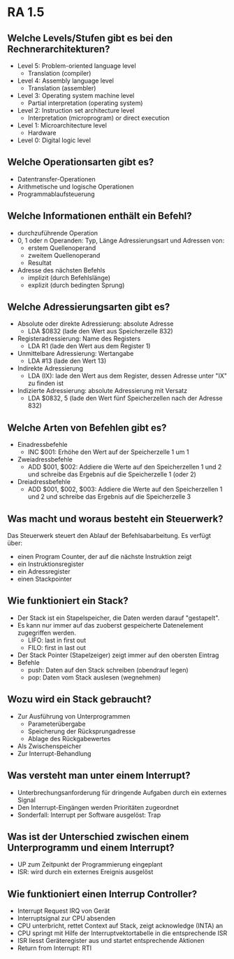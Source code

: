 # RA 1.5

## Welche Levels/Stufen gibt es bei den Rechnerarchitekturen?
* Level 5: Problem-oriented language level
    * Translation (compiler)
* Level 4: Assembly language level
    * Translation (assembler)
* Level 3: Operating system machine level
    * Partial interpretation (operating system)
* Level 2: Instruction set architecture level
    * Interpretation (microprogram) or direct execution
* Level 1: Microarchitecture level
    * Hardware
* Level 0: Digital logic level

## Welche Operationsarten gibt es?
* Datentransfer-Operationen
* Arithmetische und logische Operationen
* Programmablaufsteuerung

## Welche Informationen enthält ein Befehl?
* durchzuführende Operation
* 0, 1 oder n Operanden: Typ, Länge Adressierungsart und Adressen von:
    * erstem Quellenoperand
    * zweitem Quellenoperand
    * Resultat
* Adresse des nächsten Befehls
    * implizit (durch Befehlslänge)
    * explizit (durch bedingten Sprung)

## Welche Adressierungsarten gibt es?
* Absolute oder direkte Adressierung: absolute Adresse
    * LDA $0832 (lade den Wert aus Speicherzelle 832)
* Registeradressierung: Name des Registers
    * LDA R1 (lade den Wert aus dem Register 1)
* Unmittelbare Adressierung: Wertangabe
    * LDA #13 (lade den Wert 13)
* Indirekte Adressierung
    * LDA (IX): lade den Wert aus dem Register, dessen Adresse unter "IX" zu finden ist
* Indizierte Adressierung: absolute Adressierung mit Versatz
    * LDA $0832, 5 (lade den Wert fünf Speicherzellen nach der Adresse 832)

## Welche Arten von Befehlen gibt es?
* Einadressbefehle
    * INC $001: Erhöhe den Wert auf der Speicherzelle 1 um 1
* Zweiadressbefehle
    * ADD $001, $002: Addiere die Werte auf den Speicherzellen 1 und 2 und schreibe das Ergebnis auf die Speicherzelle 1 (oder 2)
* Dreiadressbefehle
    * ADD $001, $002, $003: Addiere die Werte auf den Speicherzellen 1 und 2 und schreibe das Ergebnis auf die Speicherzelle 3

## Was macht und woraus besteht ein Steuerwerk?
Das Steuerwerk steuert den Ablauf der Befehlsabarbeitung. Es verfügt über:

* einen Program Counter, der auf die nächste Instruktion zeigt
* ein Instruktionsregister
* ein Adressregister
* einen Stackpointer

## Wie funktioniert ein Stack?
* Der Stack ist ein Stapelspeicher, die Daten werden darauf "gestapelt".
* Es kann nur immer auf das zuoberst gespeicherte Datenelement zugegriffen werden.
    * LIFO: last in first out
    * FILO: first in last out
* Der Stack Pointer (Stapelzeiger) zeigt immer auf den obersten Eintrag
* Befehle
    * push: Daten auf den Stack schreiben (obendrauf legen)
    * pop: Daten vom Stack auslesen (wegnehmen)

## Wozu wird ein Stack gebraucht?
* Zur Ausführung von Unterprogrammen
    * Parameterübergabe
    * Speicherung der Rücksprungadresse
    * Ablage des Rückgabewertes
* Als Zwischenspeicher
* Zur Interrupt-Behandlung

## Was versteht man unter einem Interrupt?
* Unterbrechungsanforderung für dringende Aufgaben durch ein externes Signal
* Den Interrupt-Eingängen werden Prioritäten zugeordnet
* Sonderfall: Interrupt per Software ausgelöst: Trap

## Was ist der Unterschied zwischen einem Unterprogramm und einem Interrupt?
* UP zum Zeitpunkt der Programmierung eingeplant
* ISR: wird durch ein externes Ereignis ausgelöst

## Wie funktioniert einen Interrup Controller?
* Interrupt Request IRQ von Gerät
* Interruptsignal zur CPU absenden
* CPU unterbricht, rettet Context auf Stack, zeigt acknowledge (INTA) an
* CPU springt mit Hilfe der Interruptvektortabelle in die entsprechende ISR
* ISR liesst Geräteregister aus und startet entsprechende Aktionen
* Return from Interrupt: RTI

